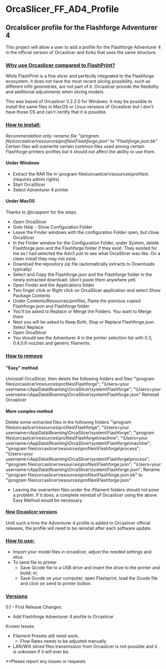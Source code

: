 # OrcaSlicer_FF_AD4_Profile
## **Orcalslicer profile for the Flashforge Adventurer 4**

This project will allow a user to add a profile for the Flashforge Adventurer 4 in the official version of Orcaslicer and forks that uses the same structure.

### <ins>**Why use Orcaslicer compared to FlashPrint?**</ins>
While FlashPrint is a fine slicer and perfectly integrated to the Flashforge ecosystem, it does not have the most recent slicing possibility, such as different infill geometries, are not part of it. Orcaslicer provide the flexibility and additional adjustments when slicing models. 

This was based of Orcaslicer V.2.2.0 for Windows. It may be possible to install the same files in MacOS or Linux versions of Orcaslicer but I don't have those OS and can't certify that it is possible.

### <ins>**How to install:**</ins>
_Recommendation only: rename file "\program files\orcaslicer\resources\profiles\Flashforge.json" to "Flashforge.json.bk"_
Certain files will overwrite certain common files used among certain Flashforge printers profiles but it should not affect the ability to use them.

#### Under Windows ####
- Extract the RAR file in \program files\orcaslicer\resources\profiles\ (requires admin rights)
- Start OrcaSlicer
- Select Adventurer 4 printer

#### Under MacOS #### 
Thanks to @lcoppenr for the steps

- Open OrcaSlicer
- Goto Help - Show Configuration Folder
- Leave the Finder windows with the configuration Folder open, but close OrcaSlicer
- In the Finder window for the Configuration Folder, under System, delete Flashforge.json and the Flashforge folder if they exist. They existed for me as I had selected the Adv3 just to see what OrcaSlicer was like. On a clean install they may not exist.
- Download the repository zip file (automatically extracts to Downloads typically)
- Select and Copy the Flashforge.json and the Flashforge folder in the newly extracted download. (don't paste them anywhere yet)
- Open Finder and the Applications folder
- Two finger click or Right click on OrcaSlicer application and select Show Package Contents
- Under Contents/Resources/profiles, Paste the previous copied Flashforge.json and Flashforge folder.
- You'll be asked to Replace or Merge the Folders. You want to Merge them
- Next you will be asked to Keep Both, Stop or Replace Flashforge.json. Select Replace
- Open OrcaSlicer
- You should see the Adventurer 4 in the printer selection list with 0.3, 0.4,0.6 nozzles and generic filaments.

### <ins>**How to remove**</ins>
#### **"Easy" method**
Uninstall OrcaSlicer, then delete the following folders and files 
  "\program files\orcaslicer\resources\profiles\Flashforge"; 
  "\Users\<your username>\AppData\Roaming\OrcaSlicer\system\Flashforge\"; 
  "\Users\<your username>\AppData\Roaming\OrcaSlicer\system\Flashforge.json"
Reinstall Orcaslicer

#### **More complex method**
Delete some extracted files in the following folders
  "\program files\orcaslicer\resources\profiles\Flashforge\"; 
  "\Users\<your username>\AppData\Roaming\OrcaSlicer\system\Flashforge\";
    "\program files\orcaslicer\resources\profiles\Flashforge\machine"; 
    "\Users\<your username>\AppData\Roaming\OrcaSlicer\system\Flashforge\machine";
    "\program files\orcaslicer\resources\profiles\Flashforge\process"; 
    "\Users\<your username>\AppData\Roaming\OrcaSlicer\system\Flashforge\process";
    "\program files\orcaslicer\resources\profiles\Flashforge.json"; 
    "\Users\<your username>\AppData\Roaming\OrcaSlicer\system\Flashforge.json";
  Rename
      "\program files\orcaslicer\resources\profiles\Flashforge.json.bk" to "\program files\orcaslicer\resources\profiles\Flashforge.json"
  * Leaving the overwriten files under the /filament folders should not pose a problem. If it does, a complete reinstall of Orcaslicer using the above Easy Method would be necessary.

#### <ins>**New Orcaslicer versions**</ins>
Until such a time the Adventurer 4 profile is added to Orcaslicer official releases, the profile will need to be reinstall after each software update.

### <ins>**How to use:**</ins>
  - Import your model files in orcaslicer, adjust the needed settings and slice.
  - To send file to printer
    - Save Gcode file to a USB drive and insert the drive to the printer and build; or,
    - Save Gcode on your computer, open Flashprint, load the Gcode file and click on send to printer button.

### <ins>**Versions**</ins>
0.1 - First Release
Changes:
  - Add Flashforge Adventurer 4 profile to Orcaslicer

Known Issues
  - Filament Presets still need work.
    - Flow Rates needs to be adjusted manually
  - LAN/Wifi sliced files transmission from Orcaslicer is not possible and it is unknown if it will ever be.

**Please report any issues or requests 
